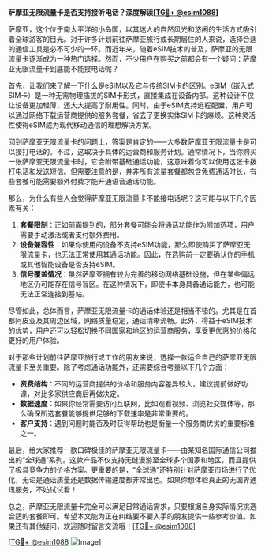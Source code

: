**萨摩亚无限流量卡是否支持接听电话？深度解读[[TG💪+ @esim1088](https://t.me/s/esim1088)]**

萨摩亚，这个位于南太平洋的小岛国，以其迷人的自然风光和悠闲的生活方式吸引着全球游客的目光。对于许多计划前往萨摩亚旅行或长期居住的人来说，选择合适的通信工具是必不可少的一环。而近年来，随着eSIM技术的普及，萨摩亚的无限流量卡逐渐成为一种热门选择。然而，不少用户在购买之前都会有一个疑问：萨摩亚无限流量卡到底能不能接电话呢？

首先，让我们来了解一下什么是eSIM以及它与传统SIM卡的区别。eSIM（嵌入式SIM卡）是一种无需物理插拔的SIM卡形式，直接集成在设备内部。这种设计不仅让设备更加轻薄，还大大提高了耐用性。同时，由于eSIM支持远程配置，用户可以通过网络下载运营商提供的服务套餐，省去了更换实体SIM卡的麻烦。这种灵活性使得eSIM成为现代移动通信的理想解决方案。

回到萨摩亚无限流量卡的问题上，答案是肯定的——大多数萨摩亚无限流量卡是可以接打电话的。不过，这取决于具体的运营商和服务计划。通常情况下，当你购买一张萨摩亚无限流量卡时，它会附带基础通话功能，这意味着你可以使用这张卡拨打电话和发送短信。但需要注意的是，并非所有流量套餐都包含免费通话时长，有些套餐可能需要额外付费才能开通语音通话功能。

那么，为什么有些人会觉得萨摩亚无限流量卡不能接电话呢？这可能与以下几个因素有关：

1. **套餐限制**：正如前面提到的，部分套餐可能会将通话功能作为附加选项，用户需要手动激活或者支付额外费用。
2. **设备兼容性**：如果你使用的设备不支持eSIM功能，那么即使购买了萨摩亚无限流量卡，也无法正常使用其通话功能。因此，在选购前一定要确认你的手机或其他智能设备是否支持eSIM。
3. **信号覆盖情况**：虽然萨摩亚拥有较为完善的移动网络基础设施，但在某些偏远地区仍可能存在信号盲区。在这种情况下，即使卡本身具备通话能力，也可能无法正常连接到基站。

尽管如此，总体而言，萨摩亚无限流量卡的通话体验还是相当不错的。尤其是在首都阿皮亚及其周边区域，网络质量稳定，通话清晰流畅。此外，得益于eSIM技术的优势，用户还可以轻松切换不同国家和地区的运营商服务，享受更优惠的价格和更好的用户体验。

对于那些计划前往萨摩亚旅行或工作的朋友来说，选择一款适合自己的萨摩亚无限流量卡至关重要。除了考虑通话功能外，还需要综合考量以下几个方面：

- **资费结构**：不同的运营商提供的价格和服务内容差异较大，建议提前做好功课，对比多家供应商后再做决定。
- **数据速度**：如果你经常需要访问互联网，比如观看视频、浏览社交媒体等，那么确保所选套餐能够提供足够的下载速率是非常重要的。
- **客户支持**：遇到问题时能否及时获得帮助也是衡量一个服务商优劣的重要标准之一。

最后，给大家推荐一款口碑极佳的萨摩亚无限流量卡——由某知名国际通信公司推出的“全球通”系列。这款产品不仅支持无缝漫游至全球多个国家和地区，而且提供了极具竞争力的价格方案。更重要的是，“全球通”还特别针对萨摩亚市场进行了优化，无论是通话质量还是数据传输速度都非常出色。如果你想体验真正的无国界通讯服务，不妨试试看！

总之，萨摩亚无限流量卡完全可以满足日常通话需求，只要根据自身实际情况挑选合适的套餐即可。希望本文能为正在纠结要不要入手的朋友提供一些参考价值。如果还有其他疑问，欢迎随时留言交流哦！[[TG💪+ @esim1088](https://t.me/s/esim1088)]

[[TG💪+ @esim1088](https://t.me/s/esim1088) ![Image](https://i.postimg.cc/4NQfJmqS/Snipaste-2025-05-13-00-14-12.png)]
